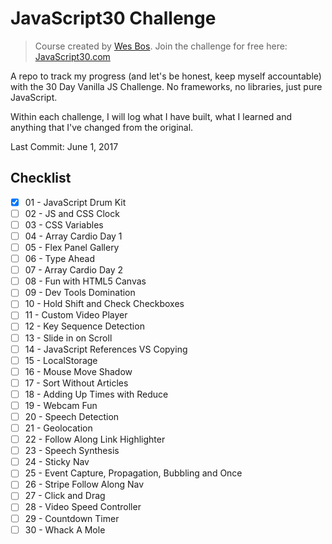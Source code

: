 # JavaScript30 Challenge

> Course created by [Wes Bos](https://github.com/wesbos). Join the challenge for free here: [JavaScript30.com](https://JavaScript30.com)

A repo to track my progress (and let's be honest, keep myself accountable) with the 30 Day Vanilla JS Challenge. No frameworks, no libraries, just pure JavaScript.

Within each challenge, I will log what I have built, what I learned and anything that I've changed from the original.

Last Commit: June 1, 2017

## Checklist

- [x] 01 - JavaScript Drum Kit
- [ ] 02 - JS and CSS Clock
- [ ] 03 - CSS Variables
- [ ] 04 - Array Cardio Day 1
- [ ] 05 - Flex Panel Gallery
- [ ] 06 - Type Ahead
- [ ] 07 - Array Cardio Day 2
- [ ] 08 - Fun with HTML5 Canvas
- [ ] 09 - Dev Tools Domination
- [ ] 10 - Hold Shift and Check Checkboxes
- [ ] 11 - Custom Video Player
- [ ] 12 - Key Sequence Detection
- [ ] 13 - Slide in on Scroll
- [ ] 14 - JavaScript References VS Copying
- [ ] 15 - LocalStorage
- [ ] 16 - Mouse Move Shadow
- [ ] 17 - Sort Without Articles
- [ ] 18 - Adding Up Times with Reduce
- [ ] 19 - Webcam Fun
- [ ] 20 - Speech Detection
- [ ] 21 - Geolocation
- [ ] 22 - Follow Along Link Highlighter
- [ ] 23 - Speech Synthesis
- [ ] 24 - Sticky Nav
- [ ] 25 - Event Capture, Propagation, Bubbling and Once
- [ ] 26 - Stripe Follow Along Nav
- [ ] 27 - Click and Drag
- [ ] 28 - Video Speed Controller
- [ ] 29 - Countdown Timer
- [ ] 30 - Whack A Mole

